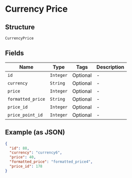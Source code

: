 
# Currency Price

## Structure

`CurrencyPrice`

## Fields

| Name | Type | Tags | Description |
|  --- | --- | --- | --- |
| `id` | `Integer` | Optional | - |
| `currency` | `String` | Optional | - |
| `price` | `Integer` | Optional | - |
| `formatted_price` | `String` | Optional | - |
| `price_id` | `Integer` | Optional | - |
| `price_point_id` | `Integer` | Optional | - |

## Example (as JSON)

```json
{
  "id": 88,
  "currency": "currency6",
  "price": 40,
  "formatted_price": "formatted_price4",
  "price_id": 178
}
```

